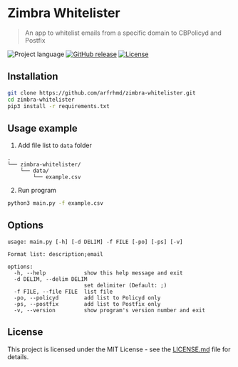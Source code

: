 # Zimbra Whitelister
> An app to whitelist emails from a specific domain to CBPolicyd and Postfix

![Project language](https://img.shields.io/github/languages/top/arfrhmd/zimbra-whitelister)
[![GitHub release](https://badgen.net/github/release/arfrhmd/zimbra-whitelister)](https://github.com/arfrhmd/zimbra-whitelister/releases/)
[![License](https://img.shields.io/badge/License-MIT-blue)](https://github.com/arfrhmd/zimbra-whitelister/blob/main/LICENSE)

## Installation

```sh
git clone https://github.com/arfrhmd/zimbra-whitelister.git
cd zimbra-whitelister
pip3 install -r requirements.txt
```

## Usage example

1. Add file list to `data` folder

```
.
└── zimbra-whitelister/
    └── data/
        └── example.csv
```

2. Run program

```sh
python3 main.py -f example.csv
```

## Options

```
usage: main.py [-h] [-d DELIM] -f FILE [-po] [-ps] [-v]

Format list: description;email

options:
  -h, --help            show this help message and exit
  -d DELIM, --delim DELIM
                        set delimiter (Default: ;)
  -f FILE, --file FILE  list file
  -po, --policyd        add list to Policyd only
  -ps, --postfix        add list to Postfix only
  -v, --version         show program's version number and exit
```

## License

This project is licensed under the MIT License - see the [LICENSE.md](LICENSE.md) file for details.

